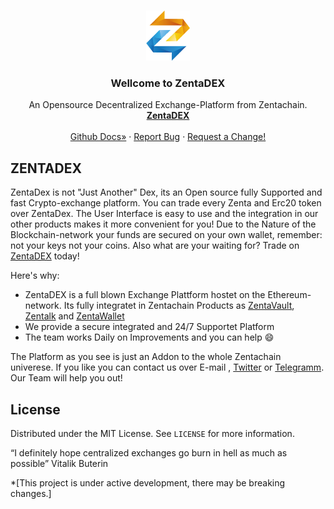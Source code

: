 <!--
*** Hey, Welcome to ZentaChains DEX, short ZentaDex. I hope you like it :)
-->



<!-- Zenta LOGO -->
<br />
<p align="center">
  <a href="zentachain.com">
    <img src="logo.png" alt="Logo" width="70" height="80">
  </a>

  <h3 align="center">Wellcome to ZentaDEX</h3>

  <p align="center">
   An Opensource Decentralized Exchange-Platform from Zentachain.
    <br />
    <a href="https://github.com/ZentaChain/Zentadex/tree/master/dex"><strong>ZentaDEX</strong></a>
    <br />
    <br />
    <a href="https://github.com/ZentaChain/Zentadex/tree/master/dex">Github Docs»</a>
    ·
    <a href="https://github.com/ZentaChain/Zentadex/tree/master/dex">Report Bug</a>
    ·
    <a href="https://github.com/ZentaChain/Zentadex/tree/master/dex">Request a Change!</a>
  </p>
</p>



<!-- ABOUT ZENTADEX -->
## ZENTADEX
ZentaDex is not "Just Another" Dex, its an Open source fully Supported and fast Crypto-exchange platform. You can trade every Zenta and Erc20 token over ZentaDex. The User Interface is easy to use and the integration in our other products makes it more convenient for you! Due to the Nature of the Blockchain-network your funds are secured on your own wallet, remember: not your keys not your coins. Also what are your waiting for? Trade on [ZentaDEX](http:///) today!


Here's why:
* ZentaDEX is a full blown Exchange Plattform hostet on the Ethereum-network. Its fully integratet in Zentachain Products  as [ZentaVault](), [Zentalk](http://www.zentalk.chat/) and [ZentaWallet]()
* We provide a secure integrated and 24/7 Supportet Platform 
* The team works Daily on Improvements and you can help :smile:

The Platform as you see is just an Addon to the whole Zentachain univerese. If you like you can contact us over E-mail , [Twitter](https://twitter.com/zentachain) or [Telegramm](https://t.me/ZentachainOfficialChat). Our Team will help you out!

<!-- LICENSE -->
## License

Distributed under the MIT License. See `LICENSE` for more information.

“I definitely hope centralized exchanges go burn in hell as much as possible” Vitalik Buterin

*[This project is under active development, there may be breaking changes.]
